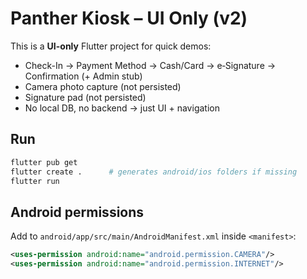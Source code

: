 # Panther Kiosk – UI Only (v2)

This is a **UI-only** Flutter project for quick demos:
- Check-In → Payment Method → Cash/Card → e‑Signature → Confirmation (+ Admin stub)
- Camera photo capture (not persisted)
- Signature pad (not persisted)
- No local DB, no backend → just UI + navigation

## Run

```bash
flutter pub get
flutter create .      # generates android/ios folders if missing
flutter run
```

## Android permissions
Add to `android/app/src/main/AndroidManifest.xml` inside `<manifest>`:
```xml
<uses-permission android:name="android.permission.CAMERA"/>
<uses-permission android:name="android.permission.INTERNET"/>
```
